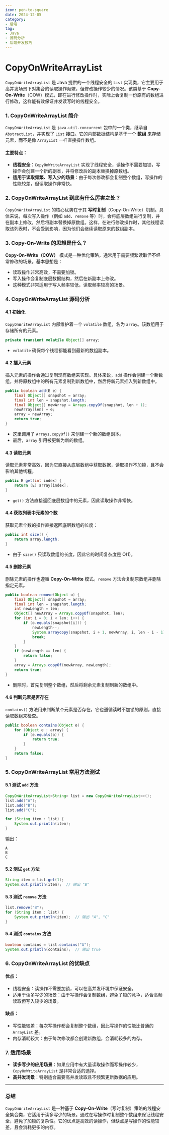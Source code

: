 ```yaml
---
icon: pen-to-square
date: 2024-12-05
category:
- 后端
tag:
- Java
- 源码分析
- 后端开发技巧
---
```

# CopyOnWriteArrayList

`CopyOnWriteArrayList` 是 Java 提供的一个线程安全的 `List` 实现类，它主要用于高并发场景下对集合的读取操作频繁，但修改操作较少的情况。该类基于 **Copy-On-Write**（COW）模式，即在进行修改操作时，实际上会复制一份原有的数组进行修改，这样能有效保证并发读写时的线程安全。

### 1. CopyOnWriteArrayList 简介

`CopyOnWriteArrayList` 是 `java.util.concurrent` 包中的一个类，继承自 `AbstractList`，并实现了 `List` 接口。它的内部数据结构是基于一个 **数组** 来存储元素，而不是像 `ArrayList` 一样直接操作数组。

#### 主要特点：
- **线程安全**：`CopyOnWriteArrayList` 实现了线程安全，读操作不需要加锁，写操作会创建一个新的副本，并将修改后的副本替换掉原数组。
- **适用于读取频繁、写入少的场景**：由于每次修改都会复制整个数组，写操作的性能较差，但读取操作非常快。

### 2. CopyOnWriteArrayList 到底有什么厉害之处？

`CopyOnWriteArrayList` 的核心优势在于其 **写时复制**（Copy-On-Write）机制。具体来说，每次写入操作（例如 `add`、`remove` 等）时，会将底层数组进行复制，并在副本上修改，然后将副本替换掉原数组。这样，在进行修改操作时，其他线程读取该列表时，不会受到影响，因为他们会继续读取原来的数组副本。

### 3. Copy-On-Write 的思想是什么？

**Copy-On-Write（COW）** 模式是一种优化策略，通常用于需要频繁读取但不经常修改的场景。基本思想是：

- 读取操作非常高效，不需要加锁。
- 写入操作会复制底层数据结构，然后在新副本上修改。
- 这种模式非常适用于写入频率较低，读取频率较高的场景。

### 4. CopyOnWriteArrayList 源码分析

#### 4.1 初始化

`CopyOnWriteArrayList` 内部维护着一个 `volatile` 数组，名为 `array`。该数组用于存储所有的元素。

```java
private transient volatile Object[] array;
```

- `volatile` 确保每个线程都能看到最新的数组副本。

#### 4.2 插入元素

插入元素的操作会通过复制现有数组来实现。具体来说，`add` 操作会创建一个新数组，并将原数组中的所有元素复制到新数组中，然后将新元素插入到新数组中。

```java
public boolean add(E e) {
    final Object[] snapshot = array;
    final int len = snapshot.length;
    final Object[] newArray = Arrays.copyOf(snapshot, len + 1);
    newArray[len] = e;
    array = newArray;
    return true;
}
```

- 这里调用了 `Arrays.copyOf()` 来创建一个新的数组副本。
- 最后，`array` 引用被更新为新的数组。

#### 4.3 读取元素

读取元素非常高效，因为它直接从底层数组中获取数据，读取操作不加锁，且不会影响其他线程。

```java
public E get(int index) {
    return (E) array[index];
}
```

- `get()` 方法直接返回底层数组中的元素，因此读取操作非常快。

#### 4.4 获取列表中元素的个数

获取元素个数的操作直接返回底层数组的长度：

```java
public int size() {
    return array.length;
}
```

- 由于 `size()` 只读取数组的长度，因此它的时间复杂度是 O(1)。

#### 4.5 删除元素

删除元素的操作也遵循 **Copy-On-Write** 模式。`remove` 方法会复制原数组并删除指定元素。

```java
public boolean remove(Object o) {
    final Object[] snapshot = array;
    final int len = snapshot.length;
    int newLength = len;
    Object[] newArray = Arrays.copyOf(snapshot, len);
    for (int i = 0; i < len; i++) {
        if (o.equals(snapshot[i])) {
            newLength--;
            System.arraycopy(snapshot, i + 1, newArray, i, len - i - 1);
            break;
        }
    }
    if (newLength == len) {
        return false;
    }
    array = Arrays.copyOf(newArray, newLength);
    return true;
}
```

- 删除时，首先复制整个数组，然后将剩余元素复制到新的数组中。

#### 4.6 判断元素是否存在

`contains()` 方法用来判断某个元素是否存在，它也遵循读时不加锁的原则，直接读取数组来检查。

```java
public boolean contains(Object o) {
    for (Object e : array) {
        if (e.equals(o)) {
            return true;
        }
    }
    return false;
}
```

### 5. CopyOnWriteArrayList 常用方法测试

#### 5.1 测试 `add` 方法

```java
CopyOnWriteArrayList<String> list = new CopyOnWriteArrayList<>();
list.add("A");
list.add("B");
list.add("C");

for (String item : list) {
    System.out.println(item);
}
```

输出：
```
A
B
C
```

#### 5.2 测试 `get` 方法

```java
String item = list.get(1);
System.out.println(item);  // 输出 "B"
```

#### 5.3 测试 `remove` 方法

```java
list.remove("B");
for (String item : list) {
    System.out.println(item);  // 输出 "A", "C"
}
```

#### 5.4 测试 `contains` 方法

```java
boolean contains = list.contains("A");
System.out.println(contains);  // 输出 true
```

### 6. CopyOnWriteArrayList 的优缺点

#### 优点：
- 线程安全：读操作不需要加锁，可以在高并发环境中保证安全。
- 适用于读多写少的场景：由于写操作会复制数组，避免了锁的竞争，适合高频读取但写入较少的场景。

#### 缺点：
- 写性能较差：每次写操作都会复制整个数组，因此写操作的性能比普通的 `ArrayList` 差。
- 内存消耗较大：由于每次修改都会创建新数组，会消耗较多的内存。

### 7. 适用场景

- **读多写少的应用场景**：如果应用中有大量读取操作而写操作较少，`CopyOnWriteArrayList` 是非常合适的选择。
- **高并发场景**：特别适合需要高并发读取且不频繁更新数据的应用。

---

### 总结

`CopyOnWriteArrayList` 是一种基于 **Copy-On-Write**（写时复制）策略的线程安全集合类，它适用于读多写少的场景。通过在写操作时复制整个数组来保证线程安全，避免了加锁的复杂性。它的优点是高效的读操作，但缺点是写操作的性能较差，且会消耗更多的内存。
